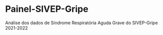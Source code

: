 # Painel-SIVEP-Gripe
Análise dos dados de Síndrome Respiratória Aguda Grave do SIVEP-Gripe 2021-2022
